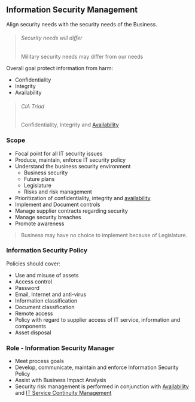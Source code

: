 ## Information Security Management

Align security needs with the security needs of the Business. 

> ###### Security needs will differ
> Military security needs may differ from our needs

Overall goal protect information from harm: 

* Confidentiality
* Integrity
* Availability

> ###### CIA Triad
> Confidentiality, Integrity and [Availability](#availability-management)

### Scope

* Focal point for all IT security issues
* Produce, maintain, enforce IT security policy
* Understand the business security environment
	* Business security
	* Future plans
	* Legislature
	* Risks and risk management
* Prioritization of confidentiality, integrity and [availability](#availability-management)
* Implement and Document controls
* Manage supplier contracts regarding security
* Manage security breaches
* Promote awareness

> Business may have no choice to implement because of Legislature.

### Information Security Policy

Policies should cover:

* Use and misuse of assets
* Access control
* Password
* Email, Internet and anti-virus
* Information classification
* Document classification
* Remote access
* Policy with regard to supplier access of IT service, information and components
* Asset disposal

### Role - Information Security Manager

* Meet process goals
* Develop, communicate, maintain and enforce Information Security Policy
* Assist with Business Impact Analysis
* Security risk management is performed in conjunction with [Availability](#availability-management) and [IT Service Continuity Management](#it-service-continuity-management-itscm)
